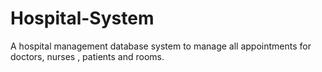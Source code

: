 # Hospital-System
A hospital management database system to manage all appointments for doctors, nurses , patients and rooms.
